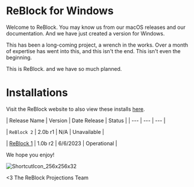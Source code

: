 # ReBlock for Windows

Welcome to ReBlock. You may know us from our macOS releases and our documentation. And we have just created a version for Windows.

This has been a long-coming project, a wrench in the works. Over a month of expertise has went into this, and this isn't the end. This isn't even the beginning. 

This is ReBlock. and we have so much planned.

# Installations

Visit the ReBlock website to also view these installs [here](https://www.sites.google.com/reblock/win/installations).

| Release Name | Version | Date Release | Status |
| --- | --- | --- |

| `ReBlock 2` | 2.0b r1 | N/A | Unavailable |

| [ReBlock 1](https://www.github.com/yourworstnightmare1/ReBlock-for-Windows/raw/main/ReBlockWin_1.0b_build2.zip) | 1.0b r2 | 6/6/2023 | Operational |

We hope you enjoy!

![ShortcutIcon_256x256x32](https://github.com/yourworstnightmare1/ReBlock-for-Windows/assets/134671973/0bc406e2-cd8e-4f60-b326-dc3b9a63fae9)


<3 The ReBlock Projections Team
